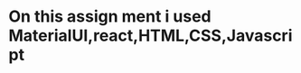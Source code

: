# On this assign ment i used MaterialUI,react,HTML,CSS,Javascript

<ig src="https://github.com/Satya12325/pokemon-application/blob/master/Screenshot%20(73).png?raw=true"/>
